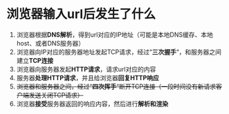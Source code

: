 # 浏览器输入url后发生了什么

1. 浏览器根据**DNS解析**，得到url对应的IP地址（可能是本地DNS缓存、本地host、或者DNS服务器）
2. 浏览器向IP对应的服务器地址发起TCP请求，经过“**三次握手**“，和服务器之间建立**TCP连接**
3. 浏览器向服务器发起**HTTP请求**，请求url对应的内容
4. 服务器**处理HTTP请求**，并且给浏览器**回复HTTP响应**
5. ~~浏览器和服务器之间，经过“**四次挥手**“断开TCP连接（一段时间没有新请求客户端发送关闭TCP请求）~~
6. 浏览器**接受**服务器返回的响应内容，然后进行**解析和渲染**



